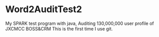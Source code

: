 # Word2AuditTest2
My SPARK test program with java, Auditing 130,000,000 user profile of JXCMCC BOSS&amp;CRM
This is the first time I use git.
